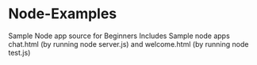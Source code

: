 # Node-Examples
Sample Node app source for Beginners
Includes Sample node apps chat.html (by running node server.js) and welcome.html (by running node test.js)
